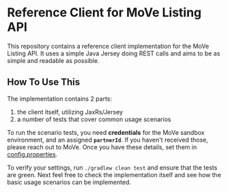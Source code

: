 # Reference Client for MoVe Listing API

This repository contains a reference client implementation for the MoVe Listing API. It uses a simple Java Jersey doing REST calls and aims to be as simple and readable as possible.  

## How To Use This

The implementation contains 2 parts:

1) the client itself, utilizing JaxRs/Jersey
1) a number of tests that cover common usage scenarios

To run the scenario tests, you need **credentials** for the MoVe sandbox environment, and an assigned **`partnerId`**. If you haven't received those, please reach out to MoVe.
Once you have these details, set them in [config.properties](src/test/resources/config.properties).

To verify your settings, run `./gradlew clean test` and ensure that the tests are green. Next feel free to check the implementation itself and see how the basic usage scenarios can be implemented.
